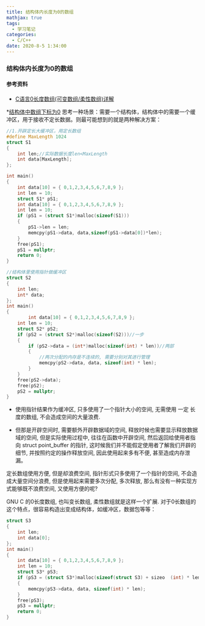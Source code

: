 ```yaml
---
title: 结构体内长度为0的数组
mathjax: true
tags:
  - 学习笔记
categories:
  - C/C++
date: 2020-8-5 1:34:00
---
```

### 结构体内长度为0的数组
#### 参考资料
* [C语言0长度数组(可变数组/柔性数组)详解](https://blog.csdn.net/gatieme/article/details/64131322)

*[结构体中数组下标为0](https://blog.csdn.net/songjinn/article/details/16982349)
思考一种场景：需要一个结构体，结构体中的需要一个缓冲区，用于接收不定长数据。则最可能想到的就是两种解决方案：
```c
//1.开辟定长大缓冲区，用定长数组
#define MaxLength 1024
struct S1
{
	int len;//实际数据长度len<MaxLength
	int data[MaxLength];
};

int main()
{	
    int data[10] = { 0,1,2,3,4,5,6,7,8,9 };
    int len = 10;
    struct S1* pS1;
    int data[10] = { 0,1,2,3,4,5,6,7,8,9 };
    int len = 10;
    if (pS1 = (struct S1*)malloc(sizeof(S1)))
    {
    	pS1->len = len;
    	memcpy(pS1->data, data,sizeof(pS1->data[0])*len);
    }   
    free(pS1);
    pS1 = nullptr;
    return 0;
}


```
```c
//结构体里使用指针做缓冲区
struct S2
{
    int len;
    int* data;
};
int main()
{
    	int data[10] = { 0,1,2,3,4,5,6,7,8,9 };
	int len = 10;
    struct S2* pS2;
    if (pS2 = (struct S2*)malloc(sizeof(S2)))//一步
    {
    	if (pS2->data = (int*)malloc(sizeof(int) * len))//两部
    	{
            //两次分配的内存是不连续的, 需要分别对其进行管理
    		memcpy(pS2->data, data, sizeof(int) * len);
    	}
    }
    free(pS2->data);
    free(pS2);
    pS2 = nullptr;
}
```
* 使用指针结果作为缓冲区, 只多使用了一个指针大小的空间, 无需使用 一定 长度的数组, 不会造成空间的大量浪费.

* 但那是开辟空间时, 需要额外开辟数据域的空间, 释放时候也需要显示释放数据域的空间, 但是实际使用过程中, 往往在函数中开辟空间, 然后返回给使用者指向 struct point_buffer 的指针, 这时候我们并不能假定使用者了解我们开辟的细节, 并按照约定的操作释放空间, 因此使用起来多有不便, 甚至造成内存泄漏。

定长数组使用方便, 但是却浪费空间, 指针形式只多使用了一个指针的空间, 不会造成大量空间分浪费, 但是使用起来需要多次分配, 多次释放, 那么有没有一种实现方式能够既不浪费空间, 又使用方便的呢?

GNU C 的0长度数组, 也叫变长数组, 柔性数组就是这样一个扩展. 对于0长数组的这个特点，很容易构造出变成结构体，如缓冲区，数据包等等：

```c
struct S3
{
    int len;
    int data[0];
};
int main()
{
    int data[10] = { 0,1,2,3,4,5,6,7,8,9 };
    int len = 10;
    struct S3* pS3;
    if (pS3 = (struct S3*)malloc(sizeof(struct S3) + sizeo  (int) * len))//len这里不分配也可以memcpy,但free会出问题
    {
    	memcpy(pS3->data, data, sizeof(int) * len);
    }
    free(pS3);
    pS3 = nullptr;
    return 0;
}
```